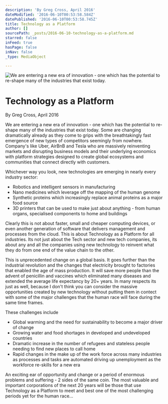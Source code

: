 ```yaml
---
description: 'By Greg Cross, April 2016'
dateModified: '2016-06-10T00:53:58.584Z'
datePublished: '2016-06-10T00:53:58.745Z'
title: Technology as a Platform
author: []
sourcePath: _posts/2016-06-10-technology-as-a-platform.md
starred: false
inFeed: true
hasPage: false
inNav: false
_type: MediaObject

---
```

![We are entering a new era of innovation - one which has the potential to re-shape many of the industries that exist today.](https://the-grid-user-content.s3-us-west-2.amazonaws.com/b0528a42-626d-41fb-8a6f-f350c41da96c.jpg)

# Technology as a Platform

By Greg Cross, April 2016

We are entering a new era of innovation - one which has the potential to re-shape many of the industries that exist today. Some are changing dramatically already as they come to grips with the breathtakingly fast emergence of new types of competitors seemingly from nowhere. Company's like Uber, AirBnB and Tesla who are massively reinventing markets and disrupting business models and their underlying economics with platform strategies designed to create global ecosystems and communities that connect directly with customers.

Whichever way you look, new technologies are emerging in nearly every industry sector:

* Robotics and intelligent sensors in manufacturing
* Nano medicines which leverage off the mapping of the human genome
* Synthetic proteins which increasingly replace animal proteins as a major food source
* 3D printers that can be used to make just about anything - from human organs, specialised components to home and buildings

Clearly this is not about faster, small and cheaper computing devices, or even another generation of software that delivers management and processes from the cloud. This is about Technology as a Platform for all industries. Its not just about the Tech sector and new tech companies, its about any and all the companies using new technology to reinvent what they do from one end of the value chain to the other.

This is unprecedented change on a global basis. It goes further than the industrial revolution and the changes that electricity brought to factories that enabled the age of mass production. It will save more people than the advent of penicillin and vaccines which eliminated many diseases and extended the average life expectancy by 20+ years. In many respects its just as well, because I don't think you can consider the massive opportunities created by new technology without putting them in contect with some of the major challenges that the human race will face during the same time frames.

These challenges include

* Global warming and the need for sustainability to become a major driver of change
* Growing water and food shortages in developed and undeveloped countries
* Dramatic increase in the number of refugees and stateless people needing to find new places to call home
* Rapid changes in the make up of the work force across many industries as processes and tasks are automated driving up unemployment as the workforce re-skills for a new era

An exciting ear of opportunity and change or a period of enormous problems and suffering - 2 sides of the same coin. The most valuable and important corporations of the next 20 years will be those that use Technology as a Platform to meet and best one of the most challenging periods yet for the human race...